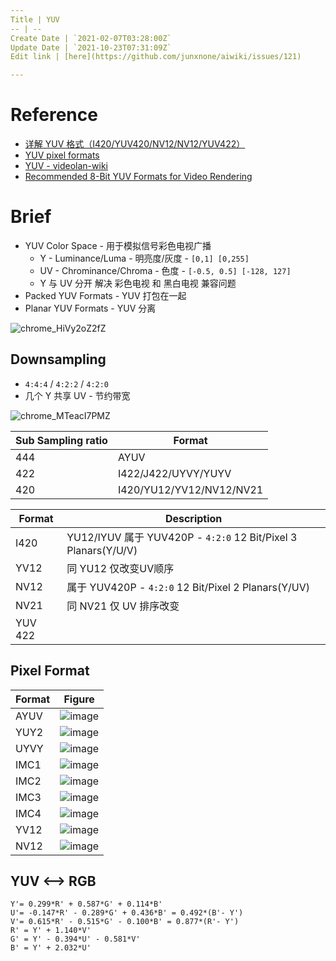 ```yaml
---
Title | YUV
-- | --
Create Date | `2021-02-07T03:28:00Z`
Update Date | `2021-10-23T07:31:09Z`
Edit link | [here](https://github.com/junxnone/aiwiki/issues/121)

---
```

# Reference

- [详解 YUV 格式（I420/YUV420/NV12/NV12/YUV422）](https://www.jianshu.com/p/358bf8b7eacc)
- [YUV pixel formats](https://www.fourcc.org/yuv.php)
- [YUV - videolan-wiki](https://wiki.videolan.org/YUV#Semi-planar)
- [Recommended 8-Bit YUV Formats for Video Rendering](https://docs.microsoft.com/en-us/windows/win32/medfound/recommended-8-bit-yuv-formats-for-video-rendering)

# Brief
- YUV Color Space - 用于模拟信号彩色电视广播
  - Y - Luminance/Luma - 明亮度/灰度 - `[0,1] [0,255]`
  - UV - Chrominance/Chroma  - 色度 - `[-0.5, 0.5] [-128, 127]`
  - Y 与 UV 分开 解决 彩色电视 和 黑白电视 兼容问题
- Packed YUV Formats - YUV 打包在一起
- Planar YUV Formats - YUV 分离



![chrome_HiVy2oZ2fZ](https://user-images.githubusercontent.com/2216970/138545817-45e24d1c-852f-4d07-ab61-28b37ba86c9a.png)




## Downsampling 
- `4:4:4` / `4:2:2` / `4:2:0`
- 几个 Y 共享 UV - 节约带宽


![chrome_MTeacI7PMZ](https://user-images.githubusercontent.com/2216970/138546210-0a8b1aff-1feb-40c3-a7d0-dd6fbbcaddb0.png)

Sub Sampling ratio | Format
-- | --
444 | AYUV
422 | I422/J422/UYVY/YUYV
420 | I420/YU12/YV12/NV12/NV21


Format | Description | 
-- | --
I420 | YU12/IYUV 属于 YUV420P - `4:2:0` 12 Bit/Pixel 3 Planars(Y/U/V)
YV12 | 同 YU12 仅改变UV顺序
NV12 | 属于 YUV420P - `4:2:0` 12 Bit/Pixel 2 Planars(Y/UV)
NV21 | 同 NV21 仅 UV 排序改变
YUV 422 |



## Pixel Format

Format | Figure
-- | --
AYUV | ![image](https://user-images.githubusercontent.com/2216970/107135853-3ea53980-6939-11eb-9a29-e2b26c1e1b5e.png)
YUY2 | ![image](https://user-images.githubusercontent.com/2216970/107135859-48c73800-6939-11eb-95f2-e4853f4d5c11.png)
UYVY | ![image](https://user-images.githubusercontent.com/2216970/107135864-4e248280-6939-11eb-87ac-9094dedebd2b.png)
IMC1 | ![image](https://user-images.githubusercontent.com/2216970/107135878-63011600-6939-11eb-8199-b159b14b51a7.png)
IMC2 | ![image](https://user-images.githubusercontent.com/2216970/107135873-5c729e80-6939-11eb-9a29-03e3219f80cb.png)
IMC3 | ![image](https://user-images.githubusercontent.com/2216970/107135877-60062580-6939-11eb-81af-010b8dfe54b6.png)
IMC4 | ![image](https://user-images.githubusercontent.com/2216970/107135882-68f6f700-6939-11eb-9460-08bee6be9a2c.png)
YV12 | ![image](https://user-images.githubusercontent.com/2216970/107135890-81671180-6939-11eb-8f5b-475f76a5db9f.png)
NV12 | ![image](https://user-images.githubusercontent.com/2216970/107135891-83c96b80-6939-11eb-98c8-c121813f0d9c.png)

## YUV <--> RGB

```
Y'= 0.299*R' + 0.587*G' + 0.114*B'
U'= -0.147*R' - 0.289*G' + 0.436*B' = 0.492*(B'- Y')
V'= 0.615*R' - 0.515*G' - 0.100*B' = 0.877*(R'- Y')
R' = Y' + 1.140*V'
G' = Y' - 0.394*U' - 0.581*V'
B' = Y' + 2.032*U'
```

